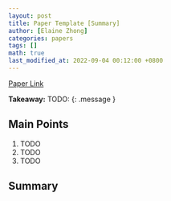 ```yaml
---
layout: post
title: Paper Template [Summary]
author: [Elaine Zhong]
categories: papers
tags: []
math: true
last_modified_at: 2022-09-04 00:12:00 +0800
---
```

[Paper Link](TODO:)

**Takeaway:** TODO:
{: .message }

## Main Points
1. TODO
2. TODO
3. TODO

## Summary
